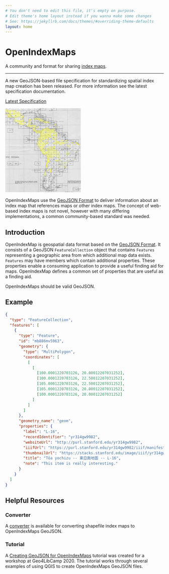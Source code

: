 ```yaml
---
# You don't need to edit this file, it's empty on purpose.
# Edit theme's home layout instead if you wanna make some changes
# See: https://jekyllrb.com/docs/themes/#overriding-theme-defaults
layout: home
---
```


<div class="jumbotron">
  <h1 class="display-4">OpenIndexMaps</h1>
  <p class="lead">A community and format for sharing <a href="https://en.wikipedia.org/wiki/Index_map">index maps</a>.</p>
  <hr class="my-4">
  <p>A new GeoJSON-based file specification for standardizing spatial index map creation has been released. For more information see the latest specification documentation.</p>
  <p class="lead">
    <a class="btn btn-primary btn-lg" href="/specification/1.0.0" role="button">Latest Specification</a>
  </p>
</div>

<img src="index_map.jpg" width="240" class="rounded mx-auto d-block">

OpenIndexMaps use the [GeoJSON Format](https://tools.ietf.org/html/rfc7946) to deliver information about an index map that references maps or other index maps. The concept of web-based index maps is not novel, however with many differing implementations, a common community-based standard was needed.

## Introduction

OpenIndexMap is geospatial data format based on the [GeoJSON Format](https://tools.ietf.org/html/rfc7946). It consists of a GeoJSON `FeatureCollection` object that contains `Features` representing a geographic area from which additional map data exists. `Features` may have members which contain additional properties. These properties enable a consuming application to provide a useful finding aid for maps. OpenIndexMap defines a common set of properties that are useful as a finding aid.

OpenIndexMaps should be valid GeoJSON.

## Example

```json
{
  "type": "FeatureCollection",
  "features": [
    {
      "type": "Feature",
      "id": "mb886mv5963",
      "geometry": {
        "type": "MultiPolygon",
        "coordinates": [
          [
            [
              [100.0001220703126, 20.00012207031252],
              [100.0001220703126, 22.50012207031252],
              [105.0001220703126, 22.50012207031252],
              [105.0001220703126, 20.00012207031252],
              [100.0001220703126, 20.00012207031252]
            ]
          ]
        ]
      },
      "geometry_name": "geom",
      "properties": {
        "label": "L-16",
        "recordIdentifier": "yr314gw9982",
        "websiteUrl": "http://purl.stanford.edu/yr314gw9982",
        "iiifUrl": "https://purl.stanford.edu/yr314gw9982/iiif/manifest",
        "thumbnailUrl": "https://stacks.stanford.edu/image/iiif/yr314gw9982%2Fyr314gw9982_00_0001/full/!400,400/0/default.jpg",
        "title": "Tōa yochizu -- 東亞輿地圖 -- L-16",
        "note": "This item is really interesting."
      }
    }
  ]
}
```

## Helpful Resources

### Converter

A [converter](https://openindexmaps.org/converter) is available for converting shapefile index maps to OpenIndexMaps GeoJSON.

### Tutorial

A [Creating GeoJSON for OpenIndexMaps](https://kgjenkins.github.io/openindexmaps-workshop/) tutorial was created for a workshop at Geo4LibCamp 2020. The tutorial works through several examples of using QGIS to create OpenIndexMaps GeoJSON files.
